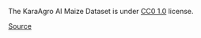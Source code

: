 The KaraAgro AI Maize Dataset is under [CC0 1.0](https://creativecommons.org/publicdomain/zero/1.0/) license.

[Source](https://dataverse.harvard.edu/dataset.xhtml?persistentId=doi:10.7910/DVN/CXUMDS)